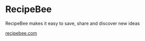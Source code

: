 # RecipeBee

RecipeBee makes it easy to save, share and discover new ideas

[recipebee.com](https://recipebee.com)
